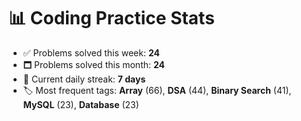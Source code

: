 # 📊 Coding Practice Stats

- ✅ Problems solved this week: **24**
- 🗖️ Problems solved this month: **24**
- 📌 Current daily streak: **7 days**
- 🏷️ Most frequent tags: **Array** (66), **DSA** (44), **Binary Search** (41), **MySQL** (23), **Database** (23)
